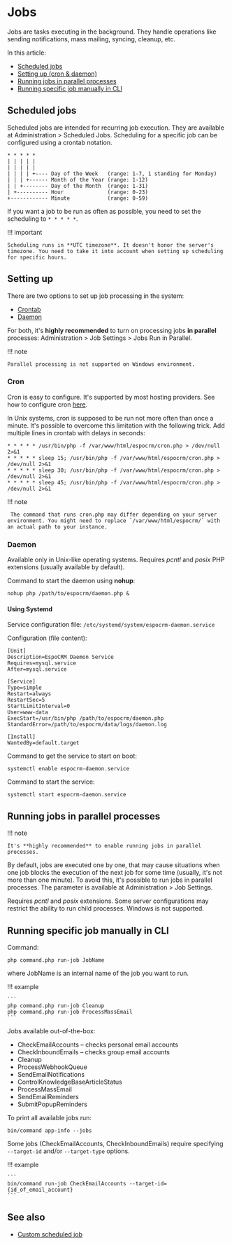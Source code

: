 # Jobs

Jobs are tasks executing in the background. They handle operations like sending notifications, mass mailing, syncing, cleanup, etc.

In this article:

* [Scheduled jobs](#scheduled-jobs)
* [Setting up (cron & daemon)](#setting-up)
* [Running jobs in parallel processes](#running-jobs-in-parallel-processes)
* [Running specific job manually in CLI](#running-specific-job-manually-in-cli)

## Scheduled jobs

Scheduled jobs are intended for recurring job execution. They are available at Administration > Scheduled Jobs. Scheduling for a specific job can be configured using a crontab notation.

```
* * * * *
| | | | |
| | | | |
| | | | +---- Day of the Week   (range: 1-7, 1 standing for Monday)
| | | +------ Month of the Year (range: 1-12)
| | +-------- Day of the Month  (range: 1-31)
| +---------- Hour              (range: 0-23)
+------------ Minute            (range: 0-59)
```

If you want a job to be run as often as possible, you need to set the scheduling to `* * * * *`.

!!! important

    Scheduling runs in **UTC timezone**. It doesn't honor the server's timezone. You need to take it into account when setting up scheduling for specific hours.

## Setting up

There are two options to set up job processing in the system:

* [Crontab](#cron)
* [Daemon](#daemon)

For both, it's **highly recommended** to turn on processing jobs **in parallel** processes: Administration > Job Settings > Jobs Run in Parallel.

!!! note

    Parallel processing is not supported on Windows environment.

### Cron

Cron is easy to configure. It's supported by most hosting providers. See how to configure cron [here](server-configuration.md#setting-up-crontab).

In Unix systems, cron is supposed to be run not more often than once a minute. It's possible to overcome this limitation with the following trick. Add multiple lines in crontab with delays in seconds:

```
* * * * * /usr/bin/php -f /var/www/html/espocrm/cron.php > /dev/null 2>&1
* * * * * sleep 15; /usr/bin/php -f /var/www/html/espocrm/cron.php > /dev/null 2>&1
* * * * * sleep 30; /usr/bin/php -f /var/www/html/espocrm/cron.php > /dev/null 2>&1
* * * * * sleep 45; /usr/bin/php -f /var/www/html/espocrm/cron.php > /dev/null 2>&1
```

!!! note

     The command that runs cron.php may differ depending on your server environment. You might need to replace `/var/www/html/espocrm/` with an actual path to your instance.


### Daemon

Available only in Unix-like operating systems. Requires *pcntl* and *posix* PHP extensions (usually available by default).

Command to start the daemon using **nohup**:

```
nohup php /path/to/espocrm/daemon.php &
```

#### Using Systemd

Service configuration file: `/etc/systemd/system/espocrm-daemon.service`

Configuration (file content):

```
[Unit]
Description=EspoCRM Daemon Service
Requires=mysql.service
After=mysql.service

[Service]
Type=simple
Restart=always
RestartSec=5
StartLimitInterval=0
User=www-data
ExecStart=/usr/bin/php /path/to/espocrm/daemon.php
StandardError=/path/to/espocrm/data/logs/daemon.log

[Install]
WantedBy=default.target
```

Command to get the service to start on boot:

```
systemctl enable espocrm-daemon.service
```

Command to start the service:

```
systemctl start espocrm-daemon.service
```

## Running jobs in parallel processes

!!! note

    It's **highly recommended** to enable running jobs in parallel processes.

By default, jobs are executed one by one, that may cause situations when one job blocks the execution of the next job for some time (usually, it's not more than one minute). To avoid this, it's possible to run jobs in parallel processes. The parameter is available at Administration > Job Settings.

Requires *pcntl* and *posix* extensions. Some server configurations may restrict the ability to run child processes. Windows is not supported.

## Running specific job manually in CLI

Command:

```
php command.php run-job JobName
```
where JobName is an internal name of the job you want to run.


!!! example

    ```
    php command.php run-job Cleanup
    php command.php run-job ProcessMassEmail
    ```

Jobs available out-of-the-box:

* CheckEmailAccounts – checks personal email accounts
* CheckInboundEmails – checks group email accounts
* Cleanup
* ProcessWebhookQueue
* SendEmailNotifications
* ControlKnowledgeBaseArticleStatus
* ProcessMassEmail
* SendEmailReminders
* SubmitPopupReminders

To print all available jobs run:

```
bin/command app-info --jobs
```

Some jobs (CheckEmailAccounts, CheckInboundEmails) require specifying `--target-id` and/or `--target-type` options.

!!! example

    ```
    bin/command run-job CheckEmailAccounts --target-id={id_of_email_account}
    ```

## See also

* [Custom scheduled job](../development/scheduled-job.md)
